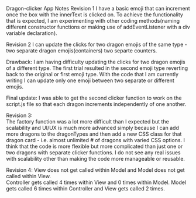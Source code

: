 Dragon-clicker App Notes
Revision 1 
I have a basic emoji that can increment once the box with the innerText is clicked on.  To achieve the functionality that is expected, I am experimenting with other coding methods(naming different constructor functions or making use of addEventListener with a div variable declaration).  

Revision 2
I can update the clicks for two dragon emojis of the same type - two separate dragon emojis(containers) two separte counters.

Drawback:
I am having difficulty updating the clicks for two dragon emojis of a different type.  The first trial resulted in the second emoji type reverting back to the original or first emoji type.  With the code that I am currently writing I can update only one emoji between two separate or different emojis.  

Final update: I was able to get the second clicker function to work on the script.js file so that each dragon increments independently of one another.

Revision 3:  
The factory function was a lot more difficult than I expected but the scalability and UI/UX is much more advanced simply because I can add more 
dragons to the dragonTypes and then add a new CSS class for that dragon card - i.e. almost unlimited # of dragons with varied CSS options.  I think that the code is 
more flexible but more complicated than just one or two dragons with separate clicker functions.  I do not see any real issues with scalability 
other than making the code more manageable or reusable.

Revision 4:
View does not get called within Model and Model does not get called within View.  
Controller gets called 4 times within View and 0 times within Model. Model gets called 6 times within Controller and View gets called 2 times.

